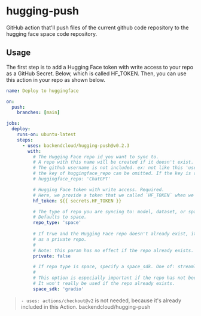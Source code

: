 # hugging-push

GitHub action that'll push files of the current github code repository to the hugging face space code repository.


## Usage

The first step is to add a Hugging Face token with write access to your repo as a GitHub Secret. Below, which is called HF_TOKEN. Then, you can use this action in your repo as shown below. 

```yaml
name: Deploy to huggingface

on:
  push:
    branches: [main]

jobs:
  deploy:
    runs-on: ubuntu-latest
    steps:
      - uses: backendcloud/hugging-push@v0.2.3
        with:
          # The Hugging Face repo id you want to sync to.
          # A repo with this name will be created if it doesn't exist. Required.
          # The github username is not included. ex: not like this 'username/reponame', but like this: 'reponame'
          # the key of huggingface_repo can be omitted. If the key is commented out, it defaults to the same name as the Github repository. 
          # huggingface_repo: 'ChatGPT'

          # Hugging Face token with write access. Required.
          # Here, we provide a token that we called `HF_TOKEN` when we added the secret to our GitHub repo.
          hf_token: ${{ secrets.HF_TOKEN }}

          # The type of repo you are syncing to: model, dataset, or space.
          # Defaults to space.
          repo_type: 'space'
  
          # If true and the Hugging Face repo doesn't already exist, it will be created
          # as a private repo.
          #
          # Note: this param has no effect if the repo already exists.
          private: false

          # If repo type is space, specify a space_sdk. One of: streamlit, gradio, or static
          #
          # This option is especially important if the repo has not been created yet.
          # It won't really be used if the repo already exists.
          space_sdk: 'gradio'
```

> `- uses: actions/checkout@v2` is not needed, because it's already included in this Action. backendcloud/hugging-push